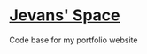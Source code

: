 # <a href="https://jevans.uk/" target="_blank">Jevans' Space</a>

Code base for my portfolio website
